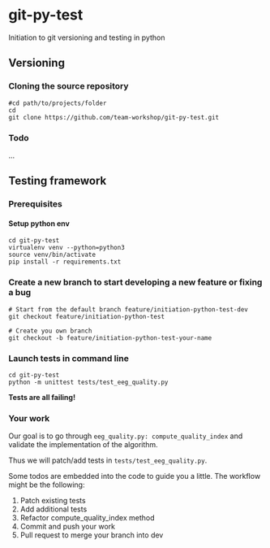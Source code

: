 # git-py-test

Initiation to git versioning and testing in python 


## Versioning

### Cloning the source repository

```
#cd path/to/projects/folder
cd 
git clone https://github.com/team-workshop/git-py-test.git
```

### Todo
...

## Testing framework

### Prerequisites

#### Setup python env

```
cd git-py-test
virtualenv venv --python=python3
source venv/bin/activate
pip install -r requirements.txt
```

### Create a new branch to start developing a new feature or fixing a bug

```
# Start from the default branch feature/initiation-python-test-dev
git checkout feature/initiation-python-test

# Create you own branch
git checkout -b feature/initiation-python-test-your-name
```

### Launch tests in command line

```
cd git-py-test
python -m unittest tests/test_eeg_quality.py
```

**Tests are all failing!**

### Your work

Our goal is to go through `eeg_quality.py: compute_quality_index` and validate 
the implementation of the algorithm.

Thus we will patch/add tests in `tests/test_eeg_quality.py`.

Some todos are embedded into the code to guide you a little. 
The workflow might be the following:

1. Patch existing tests
2. Add additional tests
3. Refactor compute_quality_index method
4. Commit and push your work
5. Pull request to merge your branch into dev